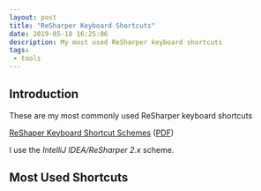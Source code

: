 ```yaml
---
layout: post
title: "ReSharper Keyboard Shortcuts"
date: 2019-05-18 16:25:06
description: My most used ReSharper keyboard shortcuts
tags: 
 - tools
---
```


## Introduction

These are my most commonly used ReSharper keyboard shortcuts

[ReShaper Keyboard Shortcut Schemes](https://www.jetbrains.com/help/resharper/Reference__Keyboard_Shortcuts.html) ([PDF](https://www.jetbrains.com/resharper/docs/ReSharper_DefaultKeymap_IDEAscheme.pdf))

I use the _IntelliJ IDEA/ReSharper 2.x_ scheme.

## Most Used Shortcuts

